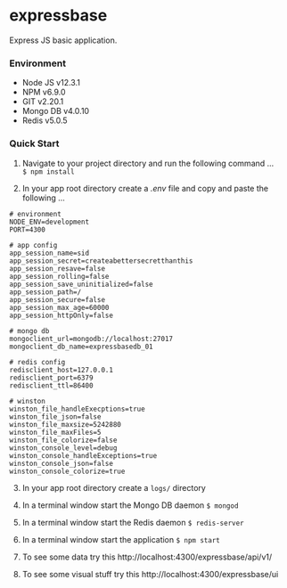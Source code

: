 # expressbase
Express JS basic application.

### Environment
 - Node JS v12.3.1
 - NPM v6.9.0
 - GIT v2.20.1
 - Mongo DB v4.0.10
 - Redis v5.0.5

### Quick Start

1) Navigate to your project directory and run the following command ...  
`$ npm install`

2) In your app root directory create a *.env* file and copy and paste the following ...

```
# environment
NODE_ENV=development
PORT=4300

# app config
app_session_name=sid
app_session_secret=createabettersecretthanthis
app_session_resave=false
app_session_rolling=false
app_session_save_uninitialized=false
app_session_path=/
app_session_secure=false
app_session_max_age=60000
app_session_httpOnly=false

# mongo db 
mongoclient_url=mongodb://localhost:27017
mongoclient_db_name=expressbasedb_01

# redis config
redisclient_host=127.0.0.1
redisclient_port=6379
redisclient_ttl=86400

# winston 
winston_file_handleExecptions=true
winston_file_json=false
winston_file_maxsize=5242880
winston_file_maxFiles=5
winston_file_colorize=false
winston_console_level=debug
winston_console_handleExceptions=true
winston_console_json=false
winston_console_colorize=true
```


3) In your app root directory create a `logs/` directory

4) In a terminal window start the Mongo DB daemon
`$ mongod`

5) In a terminal window start the Redis daemon
`$ redis-server`

6) In a terminal window start the application
`$ npm start`

7) To see some data try this http://localhost:4300/expressbase/api/v1/

8) To see some visual stuff try this http://localhost:4300/expressbase/ui
